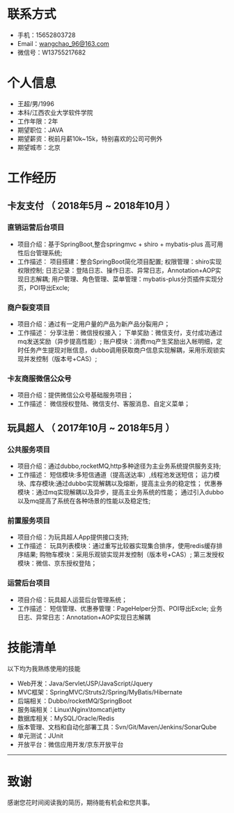 # 联系方式

* 手机：15652803728
* Email：wangchao_96@163.com
* 微信号：W13755217682

# 个人信息

* 王超/男/1996
* 本科/江西农业大学软件学院
* 工作年限：2年
* 期望职位：JAVA
* 期望薪资：税前月薪10k~15k，特别喜欢的公司可例外
* 期望城市：北京

# 工作经历

## 卡友支付 （ 2018年5月 ~ 2018年10月 ）

### 直销运营后台项目

* 项目介绍：基于SpringBoot,整合springmvc + shiro + mybatis-plus 高可用性后台管理系统;
* 工作描述：
项目搭建：整合SpringBoot简化项目配置;
权限管理：shiro实现权限控制;
日志记录：登陆日志、操作日志、异常日志，Annotation+AOP实现日志解耦;
用户管理、角色管理、菜单管理：mybatis-plus分页插件实现分页，POI导出Excle;


### 商户裂变项目

* 项目介绍：通过有一定用户量的产品为新产品分裂用户；
* 工作描述：
分享注册：微信授权接入；
下单奖励：微信支付，支付成功通过mq发送奖励（异步提高性能）;
账户模块：消费mq产生奖励出入帐明细，定时任务产生提现对账信息，dubbo调用获取商户信息实现解耦，采用乐观锁实现并发控制（版本号+CAS）;


### 卡友商服微信公众号

* 项目介绍：提供微信公众号基础服务项目；
* 工作描述：
微信授权登陆、微信支付、客服消息、自定义菜单；

## 玩具超人 （ 2017年10月 ~ 2018年5月 ）

### 公共服务项目

* 项目介绍：通过dubbo,rocketMQ,http多种途径为主业务系统提供服务支持;
* 工作描述：
短信模块:多短信通道（提高送达率）,线程池发送短信；
运力模块、库存模块:通过dubbo实现解耦以及熔断，提高主业务的稳定性；
优惠券模块：通过mq实现解耦以及异步，提高主业务系统的性能；
通过引入dubbo以及mq提高了系统在各种场景的性能以及稳定性;

### 前置服务项目

* 项目介绍：为玩具超人App提供接口支持;
* 工作描述：
玩具列表模块：通过重写比较器实现集合排序，使用redis缓存排序结果;
购物车模块：采用乐观锁实现并发控制（版本号+CAS）;
第三发授权模块：微信、京东授权登陆；

### 运营后台项目

* 项目介绍：玩具超人运营后台管理系统；
* 工作描述：
短信管理、优惠券管理：PageHelper分页、POI导出Excle;
业务日志、异常日志：Annotation+AOP实现日志解耦



# 技能清单

以下均为我熟练使用的技能

* Web开发：Java/Servlet/JSP/JavaScript/Jquery
* MVC框架：SpringMVC/Struts2/Spring/MyBatis/Hibernate
* 后端相关：Dubbo/rocketMQ/SpringBoot
* 服务端相关：Linux\Nginx\tomcat\jetty
* 数据库相关：MySQL/Oracle/Redis
* 版本管理、文档和自动化部署工具：Svn/Git/Maven/Jenkins/SonarQube
* 单元测试：JUnit
* 开放平台：微信应用开发/京东开放平台

- - -

# 致谢

感谢您花时间阅读我的简历，期待能有机会和您共事。
